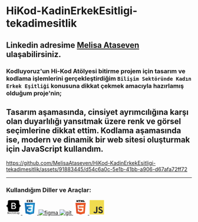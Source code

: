 # HiKod-KadinErkekEsitligi-tekadimesitlik
Linkedin adresime [Melisa Ataseven](https://www.linkedin.com/in/melisa-ataseven-769473228/) ulaşabilirsiniz.
---


### Kodluyoruz'un Hi-Kod Atölyesi bitirme projem için tasarım ve kodlama işlemlerini gerçekleştirdiğim `Bilişim Sektöründe Kadın Erkek Eşitliği` konusuna dikkat çekmek amacıyla hazırlamış olduğum proje'nin;
Tasarım aşamasında, cinsiyet ayrımcılığına karşı olan duyarlılığı yansıtmak üzere renk ve görsel seçimlerine dikkat ettim.
Kodlama aşamasında ise, modern ve dinamik bir web sitesi oluşturmak için JavaScript kullandım.
---

https://github.com/MelisaAtaseven/HiKod-KadinErkekEsitligi-tekadimesitlik/assets/91883445/d54c6a0c-5e1b-41bb-a906-d67afa72ff72

---

<!-- ![Figma Tasarımı](https://github.com/MelisaAtaseven/HiKod-KadinErkekEsitligi-tekadimesitlik/blob/master/WebSite.png) -->






<h3 align="left">Kullandığım Diller ve Araçlar:</h3>
<p align="left"> <a href="https://getbootstrap.com" target="_blank" rel="noreferrer"> <img src="https://raw.githubusercontent.com/devicons/devicon/master/icons/bootstrap/bootstrap-plain-wordmark.svg" alt="bootstrap" width="40" height="40"/> </a> <a href="https://www.w3schools.com/css/" target="_blank" rel="noreferrer"> <img src="https://raw.githubusercontent.com/devicons/devicon/master/icons/css3/css3-original-wordmark.svg" alt="css3" width="40" height="40"/> </a> <a href="https://www.figma.com/" target="_blank" rel="noreferrer"> <img src="https://www.vectorlogo.zone/logos/figma/figma-icon.svg" alt="figma" width="40" height="40"/> </a> <a href="https://git-scm.com/" target="_blank" rel="noreferrer"> <img src="https://www.vectorlogo.zone/logos/git-scm/git-scm-icon.svg" alt="git" width="40" height="40"/> </a> <a href="https://www.w3.org/html/" target="_blank" rel="noreferrer"> <img src="https://raw.githubusercontent.com/devicons/devicon/master/icons/html5/html5-original-wordmark.svg" alt="html5" width="40" height="40"/> </a> <a href="https://developer.mozilla.org/en-US/docs/Web/JavaScript" target="_blank" rel="noreferrer"> <img src="https://raw.githubusercontent.com/devicons/devicon/master/icons/javascript/javascript-original.svg" alt="javascript" width="40" height="40"/> </a>  </p>
